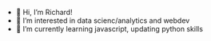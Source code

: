 - 👋 Hi, I’m Richard!
- 👀 I’m interested in data scienc/analytics and webdev
- 🌱 I’m currently learning javascript, updating python skills

<!---
rl-repo/rl-repo is a ✨ special ✨ repository because its `README.md` (this file) appears on your GitHub profile.
You can click the Preview link to take a look at your changes.
--->
